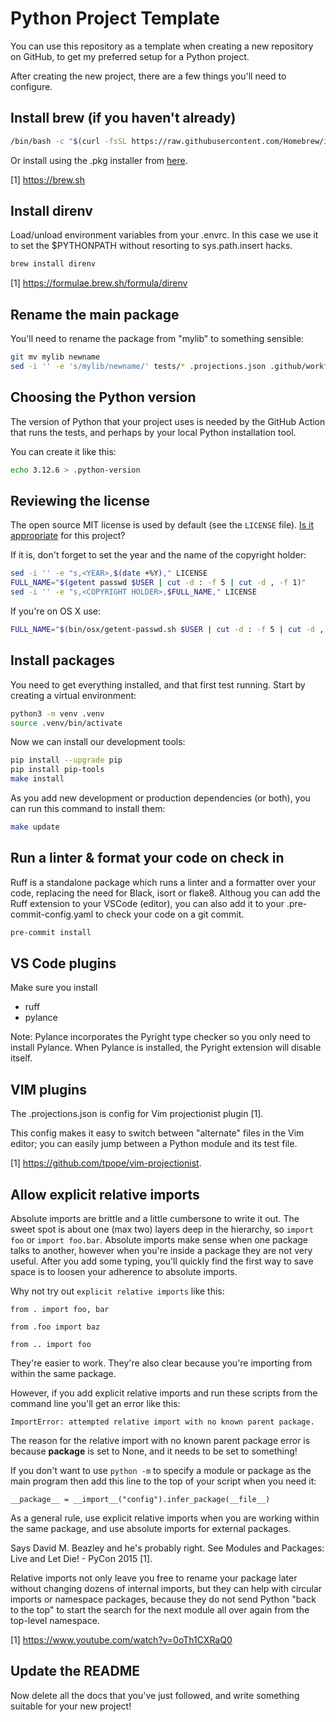 # Python Project Template

You can use this repository as a template when creating a new repository on GitHub, to get my preferred setup for a Python project.

After creating the new project, there are a few things you'll need to configure.

## Install brew (if you haven't already)

```sh
/bin/bash -c "$(curl -fsSL https://raw.githubusercontent.com/Homebrew/install/HEAD/install.sh)"
```

Or install using the .pkg installer from [here](https://github.com/Homebrew/brew/releases/).

[1] https://brew.sh

## Install direnv

Load/unload environment variables from your .envrc. In this case we use it to set the $PYTHONPATH without resorting to sys.path.insert hacks.

```sh
brew install direnv
```

[1] https://formulae.brew.sh/formula/direnv

## Rename the main package

You'll need to rename the package from "mylib" to something sensible:

```sh
git mv mylib newname
sed -i '' -e 's/mylib/newname/' tests/* .projections.json .github/workflows/python-app.yml .envrc pyproject.toml pyrightconfig.json
```

## Choosing the Python version

The version of Python that your project uses is needed by the GitHub Action that runs the tests, and perhaps by your local Python installation tool.

You can create it like this:

```sh
echo 3.12.6 > .python-version
```

## Reviewing the license

The open source MIT license is used by default (see the `LICENSE` file). [Is it appropriate](https://choosealicense.com/) for this project?

If it is, don't forget to set the year and the name of the copyright holder:

```sh
sed -i '' -e "s,<YEAR>,$(date +%Y)," LICENSE
FULL_NAME="$(getent passwd $USER | cut -d : -f 5 | cut -d , -f 1)"
sed -i '' -e "s,<COPYRIGHT HOLDER>,$FULL_NAME," LICENSE
```

If you're on OS X use:

```sh
FULL_NAME="$(bin/osx/getent-passwd.sh $USER | cut -d : -f 5 | cut -d , -f 1)"
```

## Install packages

You need to get everything installed, and that first test running. Start by creating a virtual environment:

```sh
python3 -m venv .venv
source .venv/bin/activate
```

Now we can install our development tools:

```sh
pip install --upgrade pip
pip install pip-tools
make install
```

As you add new development or production dependencies (or both), you can run this command to install them:

```sh
make update
```

## Run a linter & format your code on check in

Ruff is a standalone package which runs a linter and a formatter over your code, replacing the need for Black, isort or flake8. Althoug you can add the Ruff extension to your VSCode (editor), you can also add it to your .pre-commit-config.yaml to check your code on a git commit.

```sh
pre-commit install
```

## VS Code plugins

Make sure you install

- ruff
- pylance

Note: Pylance incorporates the Pyright type checker so you only need to install Pylance. When Pylance is installed, the Pyright extension will disable itself.

## VIM plugins

The .projections.json is config for Vim projectionist plugin [1].

This config makes it easy to switch between "alternate" files in the Vim
editor; you can easily jump between a Python module and its test file.

[1] https://github.com/tpope/vim-projectionist.

## Allow explicit relative imports

Absolute imports are brittle and a little cumbersone to write it out. The sweet spot is about one (max two) layers deep in the hierarchy, so `import foo` or `import foo.bar`. Absolute imports make sense when one package talks to another, however when you're inside a package they are not very useful. After you add some typing, you'll quickly find the first way to save space is to loosen your adherence to absolute imports.

Why not try out `explicit relative imports` like this:

```
from . import foo, bar
```

```
from .foo import baz
```

```
from .. import foo
```

They're easier to work. They're also clear because you're importing from within the same package.

However, if you add explicit relative imports and run these scripts from the command line you'll get an error like this:

```
ImportError: attempted relative import with no known parent package.
```

The reason for the relative import with no known parent package error is because **package** is set to None, and it needs to be set to something!

If you don't want to use `python -m` to specify a module or package as the main program then add this line to the top of your script when you need it:

`__package__ = __import__("config").infer_package(__file__)`

As a general rule, use explicit relative imports when you are working within the same package, and use absolute imports for external packages.

Says David M. Beazley and he's probably right. See Modules and Packages: Live and Let Die! - PyCon 2015 [1].

Relative imports not only leave you free to rename your package later without changing dozens of internal imports, but they can help with circular imports or namespace packages, because they do not send Python "back to the top" to start the search for the next module all over again from the top-level namespace.

[1] https://www.youtube.com/watch?v=0oTh1CXRaQ0

## Update the README

Now delete all the docs that you've just followed, and write something suitable for your new project!

```

```
